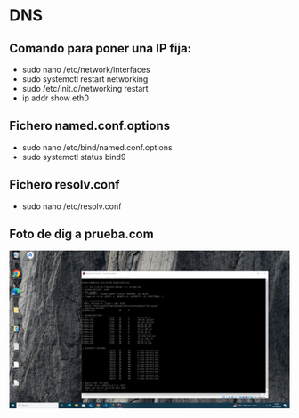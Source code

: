 # DNS
## Comando para poner una IP fija:
- sudo nano /etc/network/interfaces
- sudo systemctl restart networking
- sudo /etc/init.d/networking restart
- ip addr show eth0

## Fichero named.conf.options
- sudo nano /etc/bind/named.conf.options
- sudo systemctl status bind9

## Fichero resolv.conf
- sudo nano /etc/resolv.conf

## Foto de dig a prueba.com
![](https://github.com/Sperper/DespliegueDeAplicacionesWeb/blob/master/DNS/dns.png)
